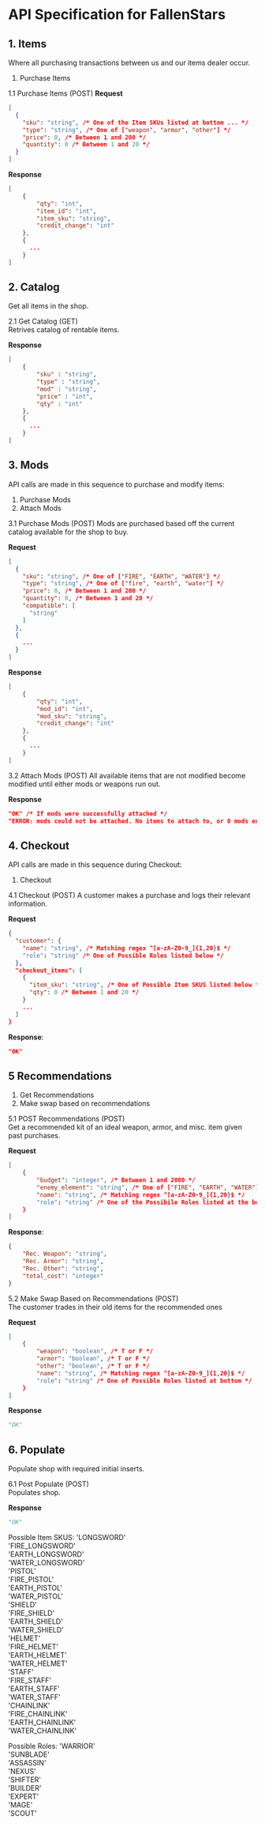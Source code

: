 # API Specification for FallenStars 

## 1. Items
Where all purchasing transactions between us and our items dealer occur.
1. Purchase Items

1.1 Purchase Items (POST)
**Request**
```json
[
  {
    "sku": "string", /* One of the Item SKUs listed at bottom ... */
    "type": "string", /* One of ["weapon", "armor", "other"] */
    "price": 0, /* Between 1 and 200 */
    "quantity": 0 /* Between 1 and 20 */
  }
]
```

**Response**
```json
[
    {
        "qty": "int", 
        "item_id": "int",
        "item_sku": "string", 
        "credit_change": "int"
    }, 
    {
      ...
    }
]
```

## 2. Catalog 
Get all items in the shop.

2.1 Get Catalog (GET)   
Retrives catalog of rentable items. 

**Response**
```json
[
    {
        "sku" : "string", 
        "type" : "string",
        "mod" : "string",
        "price" : "int",
        "qty" : "int"
    }, 
    {
      ...
    }      
]
```

## 3. Mods
API calls are made in this sequence to purchase and modify items:
1. Purchase Mods
2. Attach Mods

3.1 Purchase Mods (POST) 
Mods are purchased based off the current catalog available for the shop to buy.

**Request**
```json
[
  {
    "sku": "string", /* One of ["FIRE", "EARTH", "WATER"] */
    "type": "string", /* One of ["fire", "earth", "water"] */
    "price": 0, /* Between 1 and 200 */
    "quantity": 0, /* Between 1 and 20 */
    "compatible": [
      "string"
    ]
  },
  {
    ...
  }
]
```

**Response**
```json
[
    {
        "qty": "int", 
        "mod_id": "int",
        "mod_sku": "string", 
        "credit_change": "int"
    },
    {
      ...
    }
]
```

3.2 Attach Mods (POST) 
All available items that are not modified become modified until either mods or weapons run out.

**Response**
```json
"OK" /* If mods were successfully attached */
"ERROR: mods could not be attached. No items to attach to, or 0 mods entered." /* Else */
```

##  4. Checkout
API calls are made in this sequence during Checkout: 
1. Checkout

4.1 Checkout (POST)
A customer makes a purchase and logs their relevant information.

**Request**
```json
{
  "customer": {
    "name": "string", /* Matching regex ^[a-zA-Z0-9_]{1,20}$ */
    "role": "string" /* One of Possible Roles listed below */
  },
  "checkout_items": [
    {
      "item_sku": "string", /* One of Possible Item SKUS listed below */
      "qty": 0 /* Between 1 and 20 */
    }
    ...
  ]
}
```

**Response**:
```json
"OK"
```

## 5 Recommendations
1. Get Recommendations
2. Make swap based on recommendations

5.1 POST Recommendations (POST)   
Get a recommended kit of an ideal weapon, armor, and misc. item given past purchases.

**Request**
```json
[
    {
        "budget": "integer", /* Between 1 and 2000 */ 
        "enemy_element": "string", /* One of ["FIRE", "EARTH", "WATER"] */
        "name": "string", /* Matching regex ^[a-zA-Z0-9_]{1,20}$ */
        "role": "string" /* One of the Possibile Roles listed at the bottom */
    }
]
```

**Response**:

```json
{
    "Rec. Weapon": "string",
    "Rec. Armor": "string",
    "Rec. Other": "string",
    "total_cost": "integer"
}
```

5.2 Make Swap Based on Recommendations (POST)   
The customer trades in their old items for the recommended ones

**Request**
```json
[
    {
        "weapon": "boolean", /* T or F */
        "armor": "boolean", /* T or F */
        "other": "boolean", /* T or F */
        "name": "string", /* Matching regex ^[a-zA-Z0-9_]{1,20}$ */
        "role": "string" /* One of Possible Roles listed at bottom */
    }
]
```
**Response**
```python 3
"OK"
```

## 6. Populate 
Populate shop with required initial inserts.

6.1 Post Populate (POST)   
Populates shop.

**Response**
```python 3
"OK"
```

Possible Item SKUS: 
'LONGSWORD'    
'FIRE_LONGSWORD'    
'EARTH_LONGSWORD'    
'WATER_LONGSWORD'    
'PISTOL'      
'FIRE_PISTOL'    
'EARTH_PISTOL'    
'WATER_PISTOL'    
'SHIELD'    
'FIRE_SHIELD'    
'EARTH_SHIELD'    
'WATER_SHIELD'    
'HELMET'    
'FIRE_HELMET'    
'EARTH_HELMET'    
'WATER_HELMET'   
'STAFF'   
'FIRE_STAFF'   
'EARTH_STAFF'   
'WATER_STAFF'   
'CHAINLINK'   
'FIRE_CHAINLINK'   
'EARTH_CHAINLINK'   
'WATER_CHAINLINK'   

Possible Roles: 
'WARRIOR'   
'SUNBLADE'   
'ASSASSIN'   
'NEXUS'   
'SHIFTER'   
'BUILDER'   
'EXPERT'   
'MAGE'   
'SCOUT'   